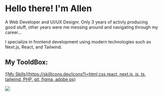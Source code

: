 # Hello there! I'm Allen
A Web Developer and UI/UX Designr.
Only 3 years of activly producing good stuff, other years were me messing around and navigating through my career...

I specialize in frontend development using modern technologies such as Next.js, React, and Tailwind.

## My TooldBox:

[![My Skills](https://skillicons.dev/icons?i=html,css,react, next.js, js, ts, tailwind, PHP, git, figma, adobe ps)](https://skillicons.dev)


![](https://komarev.com/ghpvc/?username=Alen-Gebles)
